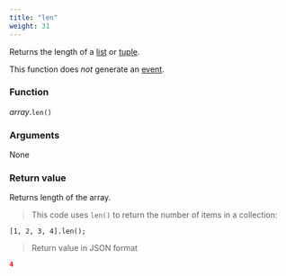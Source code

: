 ```yaml
---
title: "len"
weight: 31
---
```


Returns the length of a [list](..) or [tuple](../../tuple).

This function does *not* generate an [event](../../../events).

### Function

*array*.`len()`

### Arguments

None

### Return value

Returns length of the array.

> This code uses `len()` to return the number of items in a collection:

```thingsdb,json_response
[1, 2, 3, 4].len();
```

> Return value in JSON format

```json
4
```
